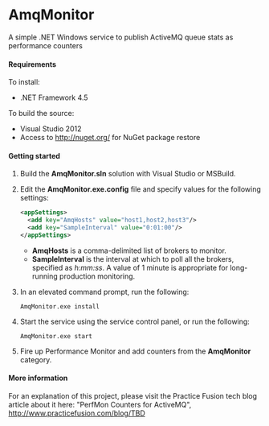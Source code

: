 AmqMonitor
==========

A simple .NET Windows service to publish ActiveMQ queue stats as performance counters

#### Requirements

To install:
* .NET Framework 4.5

To build the source:
* Visual Studio 2012
* Access to http://nuget.org/ for NuGet package restore

#### Getting started

1. Build the **AmqMonitor.sln** solution with Visual Studio or MSBuild.

2. Edit the **AmqMonitor.exe.config** file and specify values for the following settings:
   ```xml
   <appSettings>
     <add key="AmqHosts" value="host1,host2,host3"/>
     <add key="SampleInterval" value="0:01:00"/>
   </appSettings>
   ```
   * **AmqHosts** is a comma-delimited list of brokers to monitor.
   * **SampleInterval** is the interval at which to poll all the brokers, specified as _h:mm:ss_. A value of 1 minute is appropriate for long-running production monitoring.

3. In an elevated command prompt, run the following:
   ```
   AmqMonitor.exe install
   ```

4. Start the service using the service control panel, or run the following:
   ```
   AmqMonitor.exe start
   ```

5. Fire up Performance Monitor and add counters from the **AmqMonitor** category.

#### More information

For an explanation of this project, please visit the Practice Fusion tech blog article about it here: "PerfMon Counters for ActiveMQ", http://www.practicefusion.com/blog/TBD
